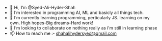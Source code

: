 - 👋 Hi, I’m @Syed-Ali-Hyder-Shah
- 👀 I’m interested in programming AI, ML and basicly all things tech.
- 🌱 I’m currently learning programming, perticularly JS. learning on my own. High hopes-Big dreams-Hard work! 
- 💞️ I’m looking to collaborate on nothing really as i'm still in learning phase 
- 📫 How to reach me :- shahalihydersyed@gmail.com

<!---
Syed-Ali-Hyder-Shah/Syed-Ali-Hyder-Shah is a ✨ special ✨ repository because its `README.md` (this file) appears on your GitHub profile.
You can click the Preview link to take a look at your changes.
--->
